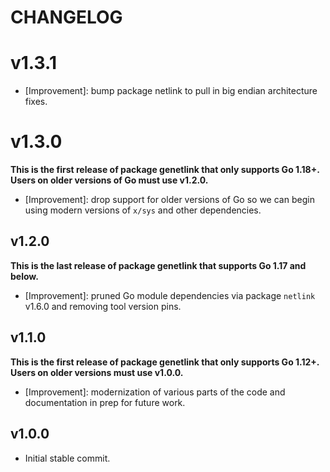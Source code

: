 # CHANGELOG

# v1.3.1

- [Improvement]: bump package netlink to pull in big endian architecture fixes.

# v1.3.0

**This is the first release of package genetlink that only supports Go 1.18+.
Users on older versions of Go must use v1.2.0.**

- [Improvement]: drop support for older versions of Go so we can begin using
  modern versions of `x/sys` and other dependencies.

## v1.2.0

**This is the last release of package genetlink that supports Go 1.17 and
below.**

- [Improvement]: pruned Go module dependencies via package `netlink` v1.6.0 and
  removing tool version pins.

## v1.1.0

**This is the first release of package genetlink that only supports Go 1.12+.
Users on older versions must use v1.0.0.**

- [Improvement]: modernization of various parts of the code and documentation in
  prep for future work.

## v1.0.0

- Initial stable commit.
